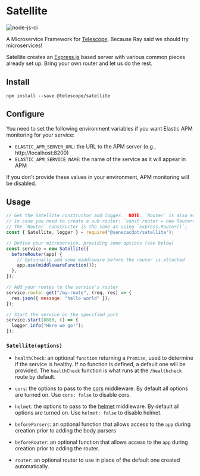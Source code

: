 # Satellite

![node-js-ci](https://github.com/Seneca-CDOT/satellite/workflows/node-js-ci/badge.svg)

A Microservice Framework for [Telescope](https://github.com/Seneca-CDOT/telescope).
Because Ray said we should try microservices!

Satellite creates an [Express.js](http://expressjs.com/) based server with
various common pieces already set up. Bring your own router and let us do the rest.

## Install

```
npm install --save @telescope/satellite
```

## Configure

You need to set the following environment variables if you want Elastic APM
monitoring for your service:

- `ELASTIC_APM_SERVER_URL`: the URL to the APM server (e.g., http://localhost:8200)
- `ELASTIC_APM_SERVICE_NAME`: the name of the service as it will appear in APM

If you don't provide these values in your environment, APM monitoring will be
disabled.

## Usage

```js
// Get the Satellite constructor and logger.  NOTE: `Router` is also exposed
// in case you need to create a sub-router: `const router = new Router();`
// The `Router` constructor is the same as using `express.Router()`;
const { Satellite, logger } = require("@senecacdot/satellite");

// Define your microservice, providing some options (see below)
const service = new Satellite({
  beforeRouter(app) {
    // Optionally add some middleware before the router is attached
    app.use(middlewareFunction());
  },
});

// Add your routes to the service's router
service.router.get("/my-route", (req, res) => {
  res.json({ message: "hello world" });
});

// Start the service on the specified port
service.start(8888, () => {
  logger.info("Here we go!");
});
```

### `Satellite(options)`

- `healthCheck`: an optional `function` returning a `Promise`, used to determine if the service is healthy. If no function is defined, a default one will be provided. The `healthCheck` function is what runs at the `/healthcheck` route by default.

- `cors`: the options to pass to the [cors](https://www.npmjs.com/package/cors) middleware. By default all options are turned on. Use `cors: false` to disable cors.

- `helmet`: the options to pass to the [helmet](https://www.npmjs.com/package/helmet) middleware. By default all options are turned on. Use `helmet: false` to disable helmet.

- `beforeParsers`: an optional function that allows access to the `app` during creation prior to adding the body parsers

- `beforeRouter`: an optional function that allows access to the `app` during creation prior to adding the router.

- `router`: an optional router to use in place of the default one created automatically.
